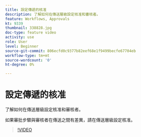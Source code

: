 ```yaml
---
title: 設定傳遞的核准
description: 了解如何在傳送層級設定核准和審核者。
feature: Workflows, Approvals
kt: 9339
thumbnail: 338828.jpg
doc-type: feature video
activity: use
role: User
level: Beginner
source-git-commit: 806ecfd0c9377b82eef68e1f9499becfe67704eb
workflow-type: tm+mt
source-wordcount: '0'
ht-degree: 0%

---
```



# 設定傳遞的核准

了解如何在傳送層級設定核准和審核者。  

如果審批步驟與審核者在傳送之間有差異，請在傳送層級設定核准。

>[!VIDEO](https://video.tv.adobe.com/v/338828?quality=12)
